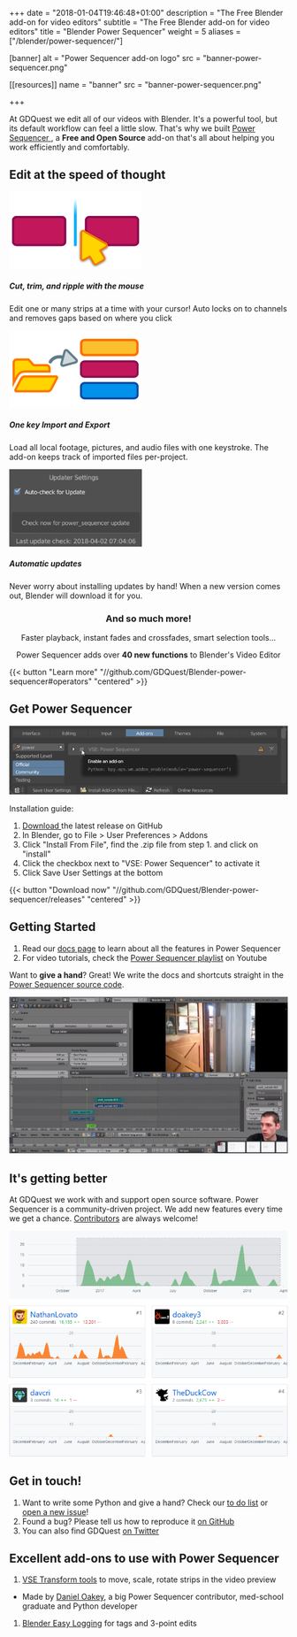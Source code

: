 +++
date = "2018-01-04T19:46:48+01:00"
description = "The Free Blender add-on for video editors"
subtitle = "The Free Blender add-on for video editors"
title = "Blender Power Sequencer"
weight = 5
aliases = ["/blender/power-sequencer/"]

[banner]
  alt = "Power Sequencer add-on logo"
  src = "banner-power-sequencer.png"

[[resources]]
  name = "banner"
  src = "banner-power-sequencer.png"

+++

At GDQuest we edit all of our videos with Blender. It's a powerful tool, but its default workflow can feel a little slow. That's why we built [ Power Sequencer ](//github.com/GDQuest/Blender-power-sequencer/), a **Free and Open Source** add-on that's all about helping you work efficiently and comfortably.

<div class="container base-top-padding">
  <h2 data-font="centered" class="no-margin">Edit at the speed of thought</h2>
  <div class="grid split3 big-top-margin" data-font="centered">
      <div class="card outline">
          <img src="./img/mouse-cut.png" alt="A mouse cursor icon in the middle of two strips, after cutting them in half" style="background-color: black;">
          <div class="content">
              <h5>Cut, trim, and ripple with the mouse</h5>
              <p>Edit one or many strips at a time with your cursor! Auto locks on to channels and removes gaps based on where you click</p>
          </div>
      </div>
      <div class="card outline">
          <img src="./img/one-key-import.png" alt="Arrow pointing from a folder icon towards 3 stacked video, image and audio strips" style="background-color: black;">
          <div class="content">
              <h5>One key Import and Export</h5>
              <p>Load all local footage, pictures, and audio files with one keystroke. The add-on keeps track of imported files per-project.</p>
          </div>
      </div>
      <div class="card outline">
          <img src="./img/auto-updates.png" alt="blender logo">
          <div class="content">
              <h5>Automatic updates</h5>
              <p>Never worry about installing updates by hand! When a new version comes out, Blender will download it for you.</p>
          </div>
      </div>
  </div>
</div>

<h3 align="center">
And so much more!
</h3>

<p align="center">
Faster playback, instant fades and crossfades, smart selection tools...
</p>

<p align="center">
Power Sequencer adds over <strong>40 new functions</strong> to Blender's Video Editor
</p>

{{< button "Learn more" "//github.com/GDQuest/Blender-power-sequencer#operators" "centered" >}}


## Get Power Sequencer

![The enable add-on window and checkbox](./img/blender-enable-addon.png)

Installation guide:

1. [ Download ](//github.com/GDQuest/Blender-power-sequencer/releases) the latest release on GitHub
1. In Blender, go to File > User Preferences > Addons
1. Click "Install From File", find the .zip file from step 1. and click on "install"
1. Click the checkbox next to "VSE: Power Sequencer" to activate it
1. Click Save User Settings at the bottom

{{< button "Download now" "//github.com/GDQuest/Blender-power-sequencer/releases" "centered" >}}

## Getting Started

1. Read our [docs page](docs) to learn about all the features in Power Sequencer
1. For video tutorials, check the [Power Sequencer playlist](//www.youtube.com/watch?v=boAhi8hWBXc&list=PLhqJJNjsQ7KFjp88Cu57Zb9_wFt7nlkEI) on Youtube

Want to **give a hand**? Great! We write the docs and shortcuts straight in the [Power Sequencer source code](//github.com/GDQuest/Blender-power-sequencer/).

![Daniel Oakey, a med school graduate and open source enthusiast, teaching video editing with Blender](./img/doakey3-beginner-tutorial.jpg)

## It's getting better

At GDQuest we work with and support open source software. Power Sequencer is a community-driven project. We add new features every time we get a chance. [Contributors](//github.com/GDQuest/Blender-power-sequencer) are always welcome!

![Graph showing the code contributions over time on GitHub](./img/github-activity.png)


## Get in touch!

1. Want to write some Python and give a hand? Check our [to do list](//github.com/GDQuest/Blender-power-sequencer/issues) or [open a new issue](//github.com/GDQuest/Blender-power-sequencer/issues/new)!
1. Found a bug? Please tell us how to reproduce it [on GitHub](//github.com/GDQuest/Blender-power-sequencer/issues/new)
1. You can also find GDQuest [on Twitter](//twitter.com/NathanGDQuest)

## Excellent add-ons to use with Power Sequencer

1. [VSE Transform tools](//github.com/doakey3/VSE_Transform_Tools) to move, scale, rotate strips in the video preview
  - Made by [Daniel Oakey](//github.com/doakey3/), a big Power Sequencer contributor, med-school graduate and Python developer
1. [Blender Easy Logging](//easy-logging.net/) for tags and 3-point edits
